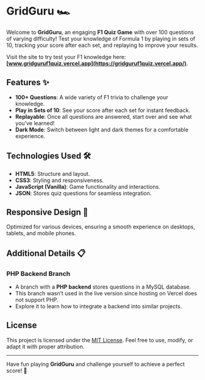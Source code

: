 # GridGuru 🏎️

Welcome to **GridGuru**, an engaging **F1 Quiz Game** with over 100 questions of varying difficulty! Test your knowledge of Formula 1 by playing in sets of 10, tracking your score after each set, and replaying to improve your results. 

Visit the site to try test your F1 knowledge here: **[www.gridguruf1quiz.vercel.app](https://gridguruf1quiz.vercel.app/)**.

## Features ✨

- **100+ Questions**: A wide variety of F1 trivia to challenge your knowledge.
- **Play in Sets of 10**: See your score after each set for instant feedback.
- **Replayable**: Once all questions are answered, start over and see what you've learned!
- **Dark Mode**: Switch between light and dark themes for a comfortable experience.

## Technologies Used 🛠️

- **HTML5**: Structure and layout.
- **CSS3**: Styling and responsiveness.
- **JavaScript (Vanilla)**: Game functionality and interactions.
- **JSON**: Stores quiz questions for seamless integration.

## Responsive Design 📱

Optimized for various devices, ensuring a smooth experience on desktops, tablets, and mobile phones. 

## Additional Details 📋

### PHP Backend Branch
- A branch with a **PHP backend** stores questions in a MySQL database. 
- This branch wasn’t used in the live version since hosting on Vercel does not support PHP. 
- Explore it to learn how to integrate a backend into similar projects.

## License

This project is licensed under the [MIT License](https://opensource.org/licenses/MIT). Feel free to use, modify, or adapt it with proper attribution.

---

Have fun playing **GridGuru** and challenge yourself to achieve a perfect score! 🎉
